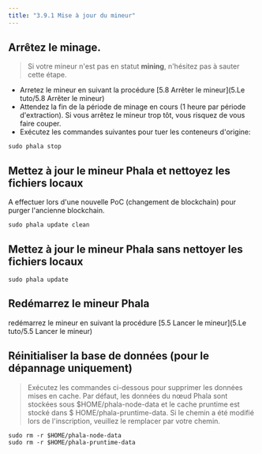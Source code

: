 ```yaml
---
title: "3.9.1 Mise à jour du mineur"
---
```

## Arrêtez le minage.
> Si votre mineur n'est pas en statut **mining**, n'hésitez pas à sauter cette étape.
- Arretez le mineur en suivant la procédure [5\.8 Arrêter le mineur](5\.Le tuto/5.8 Arrêter le mineur)
- Attendez la fin de la période de minage en cours (1 heure par période d'extraction). Si vous arrêtez le mineur trop tôt, vous risquez de vous faire couper.
- Exécutez les commandes suivantes pour tuer les conteneurs d'origine:

`sudo phala stop`

## Mettez à jour le mineur Phala et nettoyez les fichiers locaux
A effectuer lors d'une nouvelle PoC (changement de blockchain) pour purger l'ancienne blockchain.

`sudo phala update clean`

## Mettez à jour le mineur Phala sans nettoyer les fichiers locaux
`sudo phala update`

## Redémarrez le mineur Phala
redémarrez le mineur en suivant la procédure [5\.5 Lancer le mineur](5\.Le tuto/5.5 Lancer le mineur)

## Réinitialiser la base de données (pour le dépannage uniquement)
> Exécutez les commandes ci-dessous pour supprimer les données mises en cache. Par défaut, les données du nœud Phala sont stockées sous $HOME/phala-node-data et le cache pruntime est stocké dans $ HOME/phala-pruntime-data. Si le chemin a été modifié lors de l'inscription, veuillez le remplacer par votre chemin.

    sudo rm -r $HOME/phala-node-data
    sudo rm -r $HOME/phala-pruntime-data

